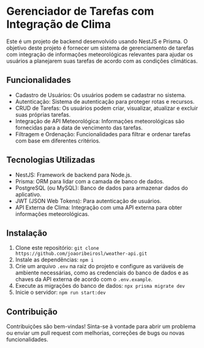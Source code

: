 # Gerenciador de Tarefas com Integração de Clima

Este é um projeto de backend desenvolvido usando NestJS e Prisma. O objetivo deste projeto é fornecer um sistema de gerenciamento de tarefas com integração de informações meteorológicas relevantes para ajudar os usuários a planejarem suas tarefas de acordo com as condições climáticas.

## Funcionalidades

- Cadastro de Usuários: Os usuários podem se cadastrar no sistema.
- Autenticação: Sistema de autenticação para proteger rotas e recursos.
- CRUD de Tarefas: Os usuários podem criar, visualizar, atualizar e excluir suas próprias tarefas.
- Integração de API Meteorológica: Informações meteorológicas são fornecidas para a data de vencimento das tarefas.
- Filtragem e Ordenação: Funcionalidades para filtrar e ordenar tarefas com base em diferentes critérios.

## Tecnologias Utilizadas

- NestJS: Framework de backend para Node.js.
- Prisma: ORM para lidar com a camada de banco de dados.
- PostgreSQL (ou MySQL): Banco de dados para armazenar dados do aplicativo.
- JWT (JSON Web Tokens): Para autenticação de usuários.
- API Externa de Clima: Integração com uma API externa para obter informações meteorológicas.

## Instalação

1. Clone este repositório: `git clone https://github.com/joaoribeirosl/weather-api.git`
2. Instale as dependências: `npm i`
3. Crie um arquivo `.env` na raiz do projeto e configure as variáveis de ambiente necessárias, como as credenciais do banco de dados e as chaves da API externa de acordo com o `.env.example`.
4. Execute as migrações do banco de dados: `npx prisma migrate dev`
5. Inicie o servidor: `npm run start:dev`

## Contribuição

Contribuições são bem-vindas! Sinta-se à vontade para abrir um problema ou enviar um pull request com melhorias, correções de bugs ou novas funcionalidades.
